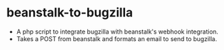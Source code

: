 # beanstalk-to-bugzilla
 * A php script to integrate bugzilla with beanstalk's webhook integration.
 * Takes a POST from beanstalk and formats an email to send to bugzilla.

